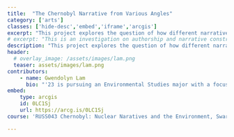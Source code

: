 ```yaml
---
title:  "The Chernobyl Narrative from Various Angles"
category: ['arts']
classes: ['hide-desc','embed','iframe','arcgis']
excerpt: "This project explores the question of how different narratives can be valuable, considering the contested truths of Chernobyl. This is an investigation on authorship and narrative construction. It considers the author’s background, the author’s interaction with Chernobyl, and novelistic structure."
# excerpt: "This is an investigation on authorship and narrative construction."
description: "This project explores the question of how different narratives can be valuable, considering the contested truths of Chernobyl. This is an investigation on authorship and narrative construction. It considers the author’s background, the author’s interaction with Chernobyl, and novelistic structure."
header:
  # overlay_image: /assets/images/lam.png
  teaser: assets/images/lam.png
contributors:
    - name: Gwendolyn Lam
      bio: "'23 is pursuing an Environmental Studies major with a focus in Biology and a Statistics minor, but is unsure why she has decided on the latter. You can probably find her in the gardens on campus (working on the grounds crew with a colorful hat) or in the Crum watching some birds."
embed:
    type: arcgis
    id: 0LC1Sj
    url: https://arcg.is/0LC1Sj
course: 'RUSS043 Chernobyl: Nuclear Naratives and the Environment, Swarthmore College, Spring 2020'

---
```

